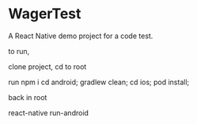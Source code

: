 # WagerTest
A React Native demo project for a code test.

to run,

clone project, cd to root


run npm i
cd android; gradlew clean;
cd ios; pod install;

back in root

react-native run-android
